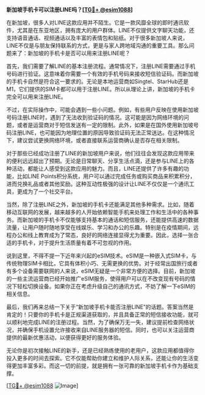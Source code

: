**新加坡手机卡可以注册LINE吗？[[TG💪+ @esim1088](https://t.me/s/esim1088)]**

在新加坡，很多人对LINE这款应用并不陌生。它是一款风靡全球的即时通讯软件，尤其是在东亚地区，拥有庞大的用户群体。LINE不仅提供文字聊天功能，还支持语音通话、视频通话以及丰富的表情包和贴纸。对于很多新加坡人来说，LINE不仅是与朋友保持联系的方式，更是与家人跨地域沟通的重要工具。那么问题来了：新加坡的手机卡是否可以用来注册LINE呢？

首先，我们需要了解LINE的基本注册流程。通常情况下，注册LINE需要通过手机号码进行验证。这意味着你需要一个有效的手机号码来接收短信验证码。而新加坡的手机卡自然是符合这一要求的。无论是本地运营商如Singtel、StarHub还是M1，它们提供的SIM卡都可以用于注册LINE。所以从理论上讲，新加坡的手机卡完全可以用来注册LINE。

不过，在实际操作中，可能会遇到一些小问题。例如，有些用户反映在使用新加坡号码注册LINE时，遇到了无法收到验证码的情况。这可能是因为网络环境的问题，或者是运营商对于短信发送有一定的限制。此外，如果是在国外使用新加坡号码注册LINE，也可能因为地理位置的原因导致验证码无法正常送达。在这种情况下，建议尝试更换网络环境，或者直接联系运营商确认是否存在相关限制。

对于那些已经成功注册了LINE的新加坡用户来说，他们往往会发现这款应用带来的便利远远超出了预期。无论是日常聊天、分享生活点滴，还是参与LINE上的各种活动，都能让人感受到这款应用的魅力。而且，LINE还提供了许多有趣的功能，比如LINE Points积分系统，用户可以通过完成任务或购买商品来积累积分，进而兑换礼品或者其他奖励。这种互动性极强的设计让LINE不仅仅是一个通讯工具，更成为了一个社交平台。

当然，除了注册LINE之外，新加坡的手机卡还能满足其他多种需求。比如，随着移动互联网的发展，越来越多的人开始依赖智能手机来处理工作和生活中的各种事务。而新加坡的手机卡不仅能够支持基本的通话和短信服务，还能提供高速的数据流量，让用户随时随地享受在线娱乐、学习和办公的乐趣。特别是在疫情期间，远程办公和线上教育成为了常态，良好的网络连接显得尤为重要。因此，选择一张合适的手机卡，对于提升生活质量有着不可忽视的作用。

说到这里，不得不提一下近年来兴起的eSIM技术。eSIM是一种嵌入式SIM卡，与传统物理SIM卡相比，它具有体积小巧、无需更换的优势。对于经常出国旅行或者有多个设备需要联网的人来说，eSIM无疑是一个非常方便的选择。目前，新加坡的一些主流运营商已经开始推广eSIM服务，使得用户可以在不改变现有号码的情况下轻松切换设备。如果你正在考虑升级自己的通讯方式，不妨了解一下eSIM的相关信息。

最后，我们再来总结一下关于“新加坡手机卡能否注册LINE”的话题。答案当然是肯定的！只要你的手机卡是正规渠道获取的，并且具备正常的短信接收功能，就可以顺利地完成LINE的注册过程。当然，为了确保万无一失，建议提前检查网络状况，并确保手机设置允许接收来自LINE服务器的短信。同时，也可以关注运营商提供的最新优惠活动，以便获得更好的服务体验。

无论你是初次接触LINE的新手，还是已经熟练使用的老用户，这款应用都值得你投入更多的时间去探索。它不仅能帮助你建立和维护人际关系，还能让你的生活变得更加丰富多彩。而这一切的前提，就是拥有一张可靠的新加坡手机卡作为基础支撑。

[[TG💪+ @esim1088](https://t.me/s/esim1088) ![Image](https://i.postimg.cc/4NQfJmqS/Snipaste-2025-05-13-00-14-12.png)]